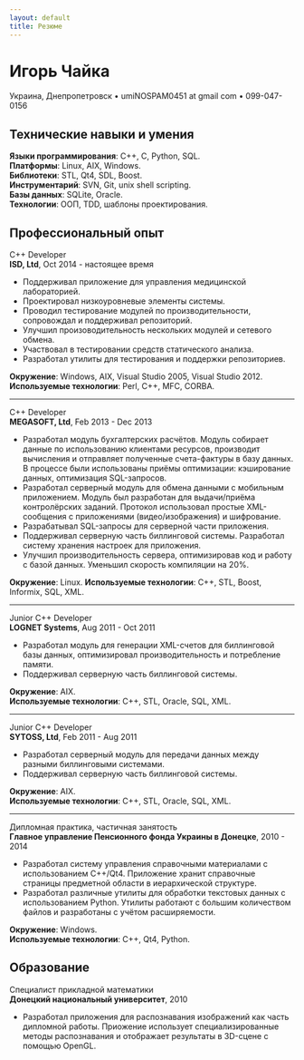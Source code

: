```yaml
---
layout: default
title: Резюме
---
```


# Игорь Чайка

Украина, Днепропетровск • umi<span class="NOSPAM">NOSPAM</span>0451 at gmail com • 099-047-0156

## Технические навыки и умения

**Языки программирования**: C++, C, Python, SQL.  
**Платформы**: Linux, AIX, Windows.  
**Библиотеки**: STL, Qt4, SDL, Boost.  
**Инструментарий**: SVN, Git, unix shell scripting.  
**Базы данных**: SQLite, Oracle.  
**Технологии**: ООП, TDD, шаблоны проектирования.  

## Профессиональный опыт

C++ Developer  
**ISD, Ltd**, Oct 2014 - настоящее время

* Поддерживал приложение для управления медицинской лабораторией.
* Проектировал низкоуровневые элементы системы.
* Проводил тестирование модулей по производительности, сопровождал и поддерживал репозиторий.
* Улучшил произоводительность нескольких модулей и сетевого обмена.
* Участвовал в тестировании средств статического анализа.
* Разработал утилиты для тестирования и поддержки репозиториев.

**Окружение**: Windows, AIX, Visual Studio 2005, Visual Studio 2012.  
**Используемые технологии**: Perl, C++, MFC, CORBA.

----

C++ Developer  
**MEGASOFT, Ltd**, Feb 2013 - Dec 2013

* Разработал модуль бухгалтерских расчётов. Модуль собирает данные по использованию клиентами ресурсов, производит вычисления и отправляет полученные счета-фактуры в базу данных. В процессе были использованы приёмы оптимизации: кэширование данных, оптимизация SQL-запросов.
* Разработал серверный модуль для обмена данными с мобильным приложением. Модуль был разработан для выдачи/приёма контролёрских заданий. Протокол использовал простые XML-сообщения с приложениями (видео/изображения) и шифрование.
* Разрабатывал SQL-запросы для серверной части приложения.
* Поддерживал серверную часть биллинговой системы. Разработал систему хранения настроек для приложения.
* Улучшил производительность сервера, оптимизировав код и работу с базой данных. Уменьшил скорость компиляции на 20%.

**Окружение**: Linux.
**Используемые технологии**: C++, STL, Boost, Informix, SQL, XML.

----

Junior C++ Developer  
**LOGNET Systems**, Aug 2011 - Oct 2011

* Разработал модуль для генерации XML-счетов для биллинговой базы данных, оптимизировал производительность и потребление памяти.
* Поддерживал серверную часть биллинговой системы.

**Окружение**: AIX.  
**Используемые технологии**: C++, STL, Oracle, SQL, XML.

----

Junior C++ Developer  
**SYTOSS, Ltd**, Feb 2011 - Aug 2011

* Разработал серверный модуль для передачи данных между разными биллинговыми системами.
* Поддерживал серверную часть биллинговой системы.

**Окружение**: AIX.  
**Используемые технологии**: C++, STL, Oracle, SQL, XML.

----

Дипломная практика, частичная занятость  
**Главное управление Пенсионного фонда Украины в Донецке**, 2010 - 2014

* Разработал систему управления справочными материалами с использованием C++/Qt4. Приложение хранит справочные страницы предметной области в иерархической структуре.
* Разработал различные утилиты для обработки текстовых данных с использованием Python. Утилиты работают с большим количеством файлов и разработаны с учётом расширяемости.

**Окружение**: Windows.  
**Используемые технологии**: C++, Qt4, Python.

## Образование

Специалист прикладной математики  
**Донецкий национальный университет**, 2010

* Разработал приложения для распознавания изображений как часть дипломной работы. Приожение использует специализированные методы распознавания и отображает результаты в 3D-сцене с помощью OpenGL.
